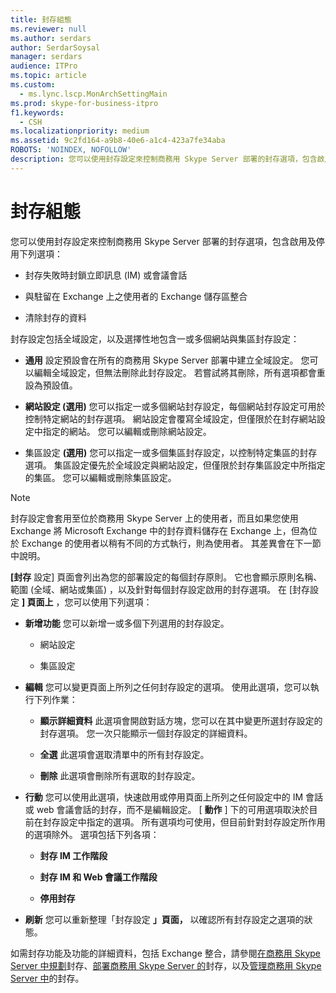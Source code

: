 ```yaml
---
title: 封存組態
ms.reviewer: null
ms.author: serdars
author: SerdarSoysal
manager: serdars
audience: ITPro
ms.topic: article
ms.custom:
  - ms.lync.lscp.MonArchSettingMain
ms.prod: skype-for-business-itpro
f1.keywords:
  - CSH
ms.localizationpriority: medium
ms.assetid: 9c2fd164-a9b8-40e6-a1c4-423a7fe34aba
ROBOTS: 'NOINDEX, NOFOLLOW'
description: 您可以使用封存設定來控制商務用 Skype Server 部署的封存選項，包含啟用及停用下列選項：
---
```


# <a name="archiving-configuration"></a>封存組態
 
您可以使用封存設定來控制商務用 Skype Server 部署的封存選項，包含啟用及停用下列選項：
  
- 封存失敗時封鎖立即訊息 (IM) 或會議會話
    
- 與駐留在 Exchange 上之使用者的 Exchange 儲存區整合
    
- 清除封存的資料
    
封存設定包括全域設定，以及選擇性地包含一或多個網站與集區封存設定：
  
- **通用** 設定預設會在所有的商務用 Skype Server 部署中建立全域設定。 您可以編輯全域設定，但無法刪除此封存設定。 若嘗試將其刪除，所有選項都會重設為預設值。
    
- **網站設定 (選用)** 您可以指定一或多個網站封存設定，每個網站封存設定可用於控制特定網站的封存選項。 網站設定會覆寫全域設定，但僅限於在封存網站設定中指定的網站。 您可以編輯或刪除網站設定。
    
- 集區設定 **(選用)** 您可以指定一或多個集區封存設定，以控制特定集區的封存選項。 集區設定優先於全域設定與網站設定，但僅限於封存集區設定中所指定的集區。 您可以編輯或刪除集區設定。
    
> [!NOTE]
> 封存設定會套用至位於商務用 Skype Server 上的使用者，而且如果您使用 Exchange 將 Microsoft Exchange 中的封存資料儲存在 Exchange 上，但為位於 Exchange 的使用者以稍有不同的方式執行，則為使用者。 其差異會在下一節中說明。 
  
**[封存** 設定] 頁面會列出為您的部署設定的每個封存原則。 它也會顯示原則名稱、範圍 (全域、網站或集區) ，以及針對每個封存設定啟用的封存選項。 在 [封存設定 **] 頁面上** ，您可以使用下列選項：
- **新增功能** 您可以新增一或多個下列選用的封存設定。
    
  - 網站設定
    
  - 集區設定
    
- **編輯** 您可以變更頁面上所列之任何封存設定的選項。 使用此選項，您可以執行下列作業：
    
  - **顯示詳細資料** 此選項會開啟對話方塊，您可以在其中變更所選封存設定的封存選項。 您一次只能顯示一個封存設定的詳細資料。
    
  - **全選** 此選項會選取清單中的所有封存設定。
    
  - **刪除** 此選項會刪除所有選取的封存設定。
    
- **行動** 您可以使用此選項，快速啟用或停用頁面上所列之任何設定中的 IM 會話或 web 會議會話的封存，而不是編輯設定。 [ **動作** ] 下的可用選項取決於目前在封存設定中指定的選項。 所有選項均可使用，但目前針對封存設定所作用的選項除外。 選項包括下列各項：
    
  - **封存 IM 工作階段**
    
  - **封存 IM 和 Web 會議工作階段**
    
  - **停用封存**
    
- **刷新** 您可以重新整理「封存設定 **」頁面，** 以確認所有封存設定之選項的狀態。
    
如需封存功能及功能的詳細資料，包括 Exchange 整合，請參閱[在商務用 Skype Server 中規劃](../../../plan-your-deployment/archiving/archiving.md)封存、[部署商務用 Skype Server 的](../../../deploy/deploy-archiving/deploy-archiving.md)封存，以及[管理商務用 Skype Server 中](../../../manage/archiving/archiving.md)的封存。

